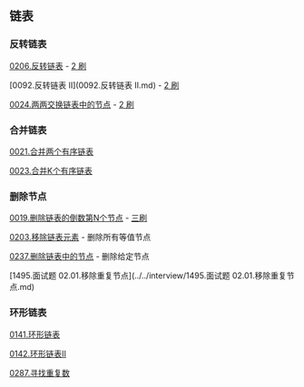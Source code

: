 ## 链表

### 反转链表

[0206.反转链表](0206.反转链表.md) - [2 刷](qu0206/solu/Solution.java)

[0092.反转链表 II](0092.反转链表 II.md) - [2 刷](qu0092/solu/Solution.java)

[0024.两两交换链表中的节点](leetcode/linkedlist/0024.两两交换链表中的节点.md) - [2 刷](qu0024/solu/Solution.java)

### 合并链表

[0021.合并两个有序链表](0021.合并两个有序链表.md)

[0023.合并K个有序链表](0023.合并K个排序链表.md)

### 删除节点

[0019.删除链表的倒数第N个节点](0019.删除链表的倒数第N个节点.md) - [三刷](qu0019/solu/Solution.java)

[0203.移除链表元素](0203.移除链表元素.md) - 删除所有等值节点

[0237.删除链表中的节点](0237.删除链表中的节点.md) - 删除给定节点

[1495.面试题 02.01.移除重复节点](../../interview/1495.面试题 02.01.移除重复节点.md)

### 环形链表

[0141.环形链表](0141.环形链表.md)

[0142.环形链表II](0142.环形链表II.md)

[0287.寻找重复数](0287.寻找重复数.md)